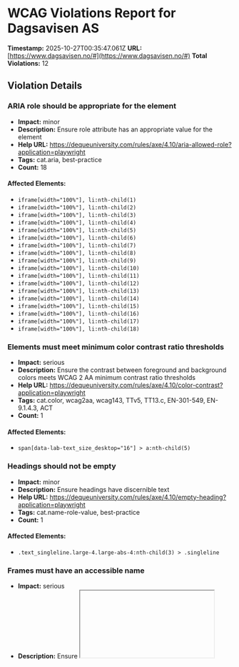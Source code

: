 # WCAG Violations Report for Dagsavisen AS

**Timestamp:** 2025-10-27T00:35:47.061Z
**URL:** [https://www.dagsavisen.no/#](https://www.dagsavisen.no/#)
**Total Violations:** 12

## Violation Details

### ARIA role should be appropriate for the element

- **Impact:** minor
- **Description:** Ensure role attribute has an appropriate value for the element
- **Help URL:** https://dequeuniversity.com/rules/axe/4.10/aria-allowed-role?application=playwright
- **Tags:** cat.aria, best-practice
- **Count:** 18

#### Affected Elements:

- `iframe[width="100%"], li:nth-child(1)`
- `iframe[width="100%"], li:nth-child(2)`
- `iframe[width="100%"], li:nth-child(3)`
- `iframe[width="100%"], li:nth-child(4)`
- `iframe[width="100%"], li:nth-child(5)`
- `iframe[width="100%"], li:nth-child(6)`
- `iframe[width="100%"], li:nth-child(7)`
- `iframe[width="100%"], li:nth-child(8)`
- `iframe[width="100%"], li:nth-child(9)`
- `iframe[width="100%"], li:nth-child(10)`
- `iframe[width="100%"], li:nth-child(11)`
- `iframe[width="100%"], li:nth-child(12)`
- `iframe[width="100%"], li:nth-child(13)`
- `iframe[width="100%"], li:nth-child(14)`
- `iframe[width="100%"], li:nth-child(15)`
- `iframe[width="100%"], li:nth-child(16)`
- `iframe[width="100%"], li:nth-child(17)`
- `iframe[width="100%"], li:nth-child(18)`

### Elements must meet minimum color contrast ratio thresholds

- **Impact:** serious
- **Description:** Ensure the contrast between foreground and background colors meets WCAG 2 AA minimum contrast ratio thresholds
- **Help URL:** https://dequeuniversity.com/rules/axe/4.10/color-contrast?application=playwright
- **Tags:** cat.color, wcag2aa, wcag143, TTv5, TT13.c, EN-301-549, EN-9.1.4.3, ACT
- **Count:** 1

#### Affected Elements:

- `span[data-lab-text_size_desktop="16"] > a:nth-child(5)`

### Headings should not be empty

- **Impact:** minor
- **Description:** Ensure headings have discernible text
- **Help URL:** https://dequeuniversity.com/rules/axe/4.10/empty-heading?application=playwright
- **Tags:** cat.name-role-value, best-practice
- **Count:** 1

#### Affected Elements:

- `.text_singleline.large-4.large-abs-4:nth-child(3) > .singleline`

### Frames must have an accessible name

- **Impact:** serious
- **Description:** Ensure <iframe> and <frame> elements have an accessible name
- **Help URL:** https://dequeuniversity.com/rules/axe/4.10/frame-title?application=playwright
- **Tags:** cat.text-alternatives, wcag2a, wcag412, section508, section508.22.i, TTv5, TT12.d, EN-301-549, EN-9.4.1.2
- **Count:** 3

#### Affected Elements:

- `#offer_e28d7915cf6198783b9c-0`
- `#offer_e28d7915cf6198783b9c-0, iframe`
- `iframe[width="100%"]`

### Heading levels should only increase by one

- **Impact:** moderate
- **Description:** Ensure the order of headings is semantically correct
- **Help URL:** https://dequeuniversity.com/rules/axe/4.10/heading-order?application=playwright
- **Tags:** cat.semantics, best-practice
- **Count:** 5

#### Affected Elements:

- `.t56`
- `.border-side-bottom.mobile_border-side-bottom.desktop-space-outsideTop-none:nth-child(26) > .tm21.t42`
- `.t42.tm32`
- `.has-row-header.bg-quaternary.color_mobile_bg-quaternary > .t40`
- `.border-side-bottom.mobile_border-side-bottom.desktop-space-outsideTop-none:nth-child(46) > .tm21.t42`

### Images must have alternative text

- **Impact:** critical
- **Description:** Ensure <img> elements have alternative text or a role of none or presentation
- **Help URL:** https://dequeuniversity.com/rules/axe/4.10/image-alt?application=playwright
- **Tags:** cat.text-alternatives, wcag2a, wcag111, section508, section508.22.a, TTv5, TT7.a, TT7.b, EN-301-549, EN-9.1.1.1, ACT
- **Count:** 4

#### Affected Elements:

- `#offer_e28d7915cf6198783b9c-0, img`
- `li:nth-child(1) > a > img[loading="lazy"]`
- `li:nth-child(2) > a > img[loading="lazy"]`
- `li:nth-child(3) > a > img[loading="lazy"]`

### Landmarks should have a unique role or role/label/title (i.e. accessible name) combination

- **Impact:** moderate
- **Description:** Ensure landmarks are unique
- **Help URL:** https://dequeuniversity.com/rules/axe/4.10/landmark-unique?application=playwright
- **Tags:** cat.semantics, best-practice
- **Count:** 1

#### Affected Elements:

- `.mainMenu`

### Links must have discernible text

- **Impact:** serious
- **Description:** Ensure links have discernible text
- **Help URL:** https://dequeuniversity.com/rules/axe/4.10/link-name?application=playwright
- **Tags:** cat.name-role-value, wcag2a, wcag244, wcag412, section508, section508.22.a, TTv5, TT6.a, EN-301-549, EN-9.2.4.4, EN-9.4.1.2, ACT
- **Count:** 3

#### Affected Elements:

- `#offer_e28d7915cf6198783b9c-0, a`
- `a[href="/kultur/hjernetrim/9901219"]`
- `a[data-lab-text_color_desktop=""]`

### <ul> and <ol> must only directly contain <li>, <script> or <template> elements

- **Impact:** serious
- **Description:** Ensure that lists are structured correctly
- **Help URL:** https://dequeuniversity.com/rules/axe/4.10/list?application=playwright
- **Tags:** cat.structure, wcag2a, wcag131, EN-301-549, EN-9.1.3.1
- **Count:** 1

#### Affected Elements:

- `iframe[width="100%"], ul`

### All page content should be contained by landmarks

- **Impact:** moderate
- **Description:** Ensure all page content is contained by landmarks
- **Help URL:** https://dequeuniversity.com/rules/axe/4.10/region?application=playwright
- **Tags:** cat.keyboard, best-practice
- **Count:** 79

#### Affected Elements:

- `h1`
- `#notice-10026580 > .content > h2`
- `#notice-10026580 > .content > .meta`
- `#notice-10026572 > .content > h2`
- `#notice-10026572 > .content > .meta`
- `div[title="Ras i Oslo: 300–400 evakuert "] > h2`
- `div[title="Ras i Oslo: 300–400 evakuert "] > .meta`
- `div[title="Jordras i Oslo"] > h2`
- `time[datetime="2025-10-26T16:27:36.000Z"]`
- `div[title="Utsatt for vold på Karl Johan"] > h2`
- `time[datetime="2025-10-26T16:28:55.000Z"]`
- `div[title="Hamas utvider gissel-leting"] > h2`
- `time[datetime="2025-10-26T15:33:50.000Z"]`
- `#notice-10026321 > .content > h2`
- `time[datetime="2025-10-26T12:18:56.000Z"]`
- `#notice-10026301 > .content > h2`
- `time[datetime="2025-10-26T11:59:35.000Z"]`
- `div[title="Lula: – Positivt Trump-møte"] > h2`
- `time[datetime="2025-10-26T11:32:12.000Z"]`
- `#notice-10026222 > .content > h2`
- `time[datetime="2025-10-26T10:25:11.000Z"]`
- `#notice-10026205 > .content > h2`
- `time[datetime="2025-10-26T09:43:13.000Z"]`
- `div[title="Gasstank eksploderte i Oslo"] > h2`
- `time[datetime="2025-10-26T09:39:30.000Z"]`
- `div[title="PKK trekker seg ut av Tyrkia"] > h2`
- `time[datetime="2025-10-26T08:31:34.000Z"]`
- `#notice-10026183 > .content > h2`
- `time[datetime="2025-10-26T10:27:03.000Z"]`
- `div[title="Rammer for Kina-samtaler klare"] > h2`
- `time[datetime="2025-10-26T07:21:16.000Z"]`
- `div[title="Har signert våpenhvileavtale"] > h2`
- `time[datetime="2025-10-26T07:19:47.000Z"]`
- `#notice-10026174 > .content > h2`
- `time[datetime="2025-10-26T07:16:57.000Z"]`
- `div[title="Israel trosser våpenhvile"] > h2`
- `time[datetime="2025-10-25T20:19:41.000Z"]`
- `#notice-10026142 > .content > h2`
- `time[datetime="2025-10-25T20:15:09.000Z"]`
- `#notice-10026132 > .content > h2`
- `time[datetime="2025-10-25T17:05:21.000Z"]`
- `.row.large-12.small-12:nth-child(2)`
- `.row.large-12.small-12:nth-child(3)`
- `.row.large-12.small-12:nth-child(4)`
- `#offer_e28d7915cf6198783b9c-0, div[ng-show="!terminalError"]`
- `.row.large-12.small-12:nth-child(7)`
- `.row.large-12.small-12:nth-child(8)`
- `.row.large-12.small-12:nth-child(9)`
- `.row.large-12.small-12:nth-child(11)`
- `.row.large-12.small-12:nth-child(12)`
- `.border-side-top.mobile_border-side-top.border-bg-quaternary:nth-child(13)`
- `.row.large-12.small-12:nth-child(14)`
- `.articlescroller-header`
- `.count_4`
- `.row.large-12.small-12:nth-child(17)`
- `.t56`
- `.count_1`
- `.row.large-12.small-12:nth-child(19)`
- `.row.large-12.small-12:nth-child(21)`
- `.border-side-top.mobile_border-side-top.border-bg-quaternary:nth-child(22)`
- `.row.large-12.small-12:nth-child(23)`
- `.row.large-12.small-12:nth-child(24)`
- `.border-side-bottom.mobile_border-side-bottom.desktop-space-outsideTop-none:nth-child(26)`
- `.row.large-12.small-12:nth-child(27)`
- `.mobile_no_border_color.bg-tertiary.color_mobile_bg-tertiary`
- `.border-side-top.mobile_border-side-top.has-row-header:nth-child(31)`
- `.row.large-12.small-12:nth-child(32)`
- `.border-side-top.mobile_border-side-top.has-row-header:nth-child(33)`
- `.row.large-12.small-12:nth-child(34)`
- `.bg-quaternary.color_mobile_bg-quaternary.hasContentPadding:nth-child(36)`
- `.row.large-12.small-12:nth-child(37)`
- `.bg-quaternary.color_mobile_bg-quaternary.hasContentPadding:nth-child(38)`
- `.bg-quaternary.color_mobile_bg-quaternary.hasContentPadding:nth-child(39)`
- `.row.large-12.small-12:nth-child(41)`
- `.bg-quaternary.color_mobile_bg-quaternary.hasContentPadding:nth-child(42)`
- `.row.large-12.small-12:nth-child(43)`
- `.has-row-header.bg-quaternary.color_mobile_bg-quaternary`
- `.border-side-bottom.mobile_border-side-bottom.desktop-space-outsideTop-none:nth-child(46)`
- `.powered-by`

### [role="img"] elements must have an alternative text

- **Impact:** serious
- **Description:** Ensure [role="img"] elements have alternative text
- **Help URL:** https://dequeuniversity.com/rules/axe/4.10/role-img-alt?application=playwright
- **Tags:** cat.text-alternatives, wcag2a, wcag111, section508, section508.22.a, TTv5, TT7.a, EN-301-549, EN-9.1.1.1, ACT
- **Count:** 2

#### Affected Elements:

- `iframe[width="100%"], .ShareControl__ShareIcon-sc-1pwe6vd-0`
- `iframe[width="100%"], .SubscribeLink__PlusIcon-sc-q4x3v7-0`

### Scrollable region must have keyboard access

- **Impact:** serious
- **Description:** Ensure elements that have scrollable content are accessible by keyboard
- **Help URL:** https://dequeuniversity.com/rules/axe/4.10/scrollable-region-focusable?application=playwright
- **Tags:** cat.keyboard, wcag2a, wcag211, wcag213, TTv5, TT4.a, EN-301-549, EN-9.2.1.1, EN-9.2.1.3
- **Count:** 1

#### Affected Elements:

- `iframe[width="100%"], ul`

